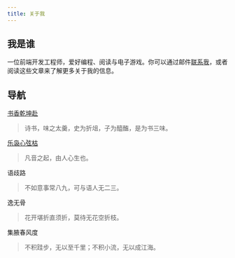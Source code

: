 ```yaml
---
title: 关于我
---
```


## 我是谁

一位前端开发工程师，爱好编程、阅读与电子游戏。你可以通过邮件[联系我](mailto:chunqiuyiyu@outlook.com)，或者阅读这些文章来了解更多关于我的信息。

## 导航

[书香乾坤赴](https://www.chunqiuyiyu.com/tags/boooks.html)

> 诗书，味之太羹，史为折俎，子为醯醢，是为书三味。

[乐袅心弦枯](https://www.chunqiuyiyu.com/music/)

> 凡音之起，由人心生也。

语歧路

> 不如意事常八九，可与语人无二三。

逸无骨

> 花开堪折直须折，莫待无花空折枝。

集腋春风度

> 不积跬步，无以至千里；不积小流，无以成江海。
